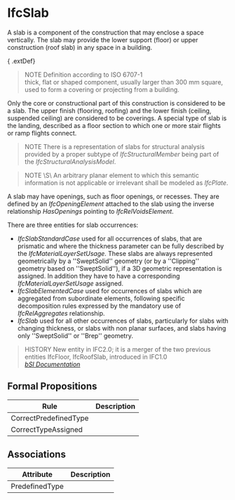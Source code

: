 IfcSlab
=======
A slab is a component of the construction that may enclose a space vertically.
The slab may provide the lower support (floor) or upper construction (roof
slab) in any space in a building.  
  
{ .extDef}  
> NOTE  Definition according to ISO 6707-1  
> thick, flat or shaped component, usually larger than 300 mm square, used to
> form a covering or projecting from a building.  
  
Only the core or constructional part of this construction is considered to be
a slab. The upper finish (flooring, roofing) and the lower finish (ceiling,
suspended ceiling) are considered to be coverings. A special type of slab is
the landing, described as a floor section to which one or more stair flights
or ramp flights connect.  
  
> NOTE  There is a representation of slabs for structural analysis provided by
> a proper subtype of _IfcStructuralMember_ being part of the
> _IfcStructuralAnalysisModel_.  
  
> NOTE \S\ An arbitrary planar element to which this semantic information is
> not applicable or irrelevant shall be modeled as _IfcPlate_.  
  
A slab may have openings, such as floor openings, or recesses. They are
defined by an _IfcOpeningElement_ attached to the slab using the inverse
relationship _HasOpenings_ pointing to _IfcRelVoidsElement_.  
  
There are three entities for slab occurrences:  
  
* _IfcSlabStandardCase_ used for all occurrences of slabs, that are prismatic and where the thickness parameter can be fully described by the _IfcMaterialLayerSetUsage_. These slabs are always represented geometrically by a ''SweptSolid'' geometry (or by a ''Clipping'' geometry based on ''SweptSolid''), if a 3D geometric representation is assigned. In addition they have to have a corresponding _IfcMaterialLayerSetUsage_ assigned.  
* _IfcSlabElementedCase_ used for occurrences of slabs which are aggregated from subordinate elements, following specific decomposition rules expressed by the mandatory use of _IfcRelAggregates_ relationship.  
* _IfcSlab_ used for all other occurrences of slabs, particularly for slabs with changing thickness, or slabs with non planar surfaces, and slabs having only ''SweptSolid'' or ''Brep'' geometry.  
  
> HISTORY  New entity in IFC2.0; it is a merger of the two previous entities
> IfcFloor, IfcRoofSlab, introduced in IFC1.0  
[ _bSI
Documentation_](https://standards.buildingsmart.org/IFC/DEV/IFC4_2/FINAL/HTML/schema/ifcsharedbldgelements/lexical/ifcslab.htm)


Formal Propositions
-------------------
| Rule                  | Description   |
|-----------------------|---------------|
| CorrectPredefinedType |               |
| CorrectTypeAssigned   |               |

Associations
------------
| Attribute      | Description   |
|----------------|---------------|
| PredefinedType |               |

